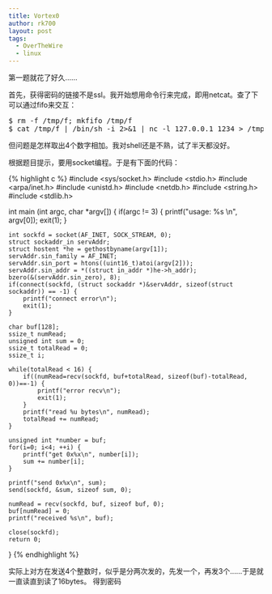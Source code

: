 ```yaml
---
title: Vortex0
author: rk700
layout: post
tags:
  - OverTheWire
  - linux
---
```

第一题就花了好久……

首先，获得密码的链接不是ssl。我开始想用命令行来完成，即用netcat。查了下可以通过fifo来交互：

<pre>$ rm -f /tmp/f; mkfifo /tmp/f
$ cat /tmp/f | /bin/sh -i 2>&1 | nc -l 127.0.0.1 1234 > /tmp/f
</pre>

但问题是怎样取出4个数字相加。我对shell还是不熟，试了半天都没好。

根据题目提示，要用socket编程。于是有下面的代码：

{% highlight c %}
#include <sys/socket.h>
#include <stdio.h>
#include <arpa/inet.h>
#include <unistd.h>
#include <netdb.h>
#include <string.h>
#include <stdlib.h>

int main (int argc, char *argv[]) {
    if(argc != 3) {
        printf("usage: %s <dest> <port>\n", argv[0]);
        exit(1);
    }

    int sockfd = socket(AF_INET, SOCK_STREAM, 0);
    struct sockaddr_in servAddr;
    struct hostent *he = gethostbyname(argv[1]);
    servAddr.sin_family = AF_INET;
    servAddr.sin_port = htons((uint16_t)atoi(argv[2]));
    servAddr.sin_addr = *((struct in_addr *)he->h_addr);
    bzero(&(servAddr.sin_zero), 8);
    if(connect(sockfd, (struct sockaddr *)&servAddr, sizeof(struct sockaddr)) == -1) {
        printf("connect error\n");
        exit(1);
    }

    char buf[128];
    ssize_t numRead;
    unsigned int sum = 0;
    ssize_t totalRead = 0;
    ssize_t i;

    while(totalRead < 16) {
        if((numRead=recv(sockfd, buf+totalRead, sizeof(buf)-totalRead, 0))==-1) {
            printf("error recv\n");
            exit(1);
        }
        printf("read %u bytes\n", numRead);
        totalRead += numRead;
    }

    unsigned int *number = buf;
    for(i=0; i<4; ++i) {
        printf("get 0x%x\n", number[i]);
        sum += number[i];
    }
    
    printf("send 0x%x\n", sum);
    send(sockfd, &sum, sizeof sum, 0);

    numRead = recv(sockfd, buf, sizeof buf, 0);
    buf[numRead] = 0;
    printf("received %s\n", buf);

    close(sockfd);
    return 0;
}
{% endhighlight %}

实际上对方在发送4个整数时，似乎是分两次发的，先发一个，再发3个……于是就一直读直到读了16bytes。
得到密码
